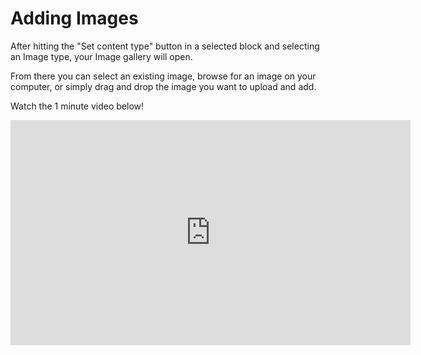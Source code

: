 # Adding Images


After hitting the "Set content type" button in a selected block and selecting an Image type, your Image gallery will open. 

From there you can select an existing image, browse for an image on your computer, or simply drag and drop 
the image you want to upload and add.

Watch the 1 minute video below! 


<iframe src="https://player.vimeo.com/video/174627797" width="640" height="360" frameborder="0" webkitallowfullscreen mozallowfullscreen allowfullscreen></iframe>
